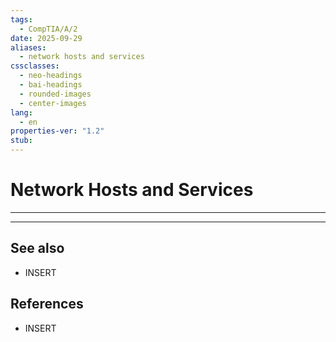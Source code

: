 ```yaml
---
tags:
  - CompTIA/A/2
date: 2025-09-29
aliases:
  - network hosts and services
cssclasses:
  - neo-headings
  - bai-headings
  - rounded-images
  - center-images
lang:
  - en
properties-ver: "1.2"
stub:
---
```

# Network Hosts and Services

***




***
## See also
- INSERT
## References
- INSERT